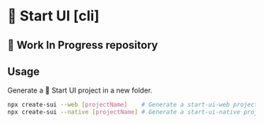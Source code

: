 # 🚀 Start UI [cli]

## 🚧 Work In Progress repository

## Usage

Generate a 🚀 Start UI project in a new folder.

```bash
npx create-sui --web [projectName]    # Generate a start-ui-web project
npx create-sui --native [projectName] # Generate a start-ui-native project
```
